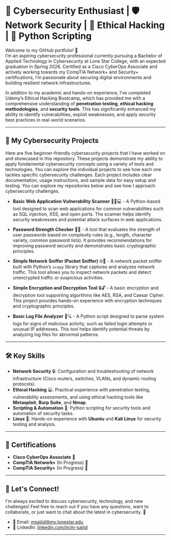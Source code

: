 # 🚀 Cybersecurity Enthusiast | 🛡️ Network Security | 🔐 Ethical Hacking | 🐍 Python Scripting

Welcome to my GitHub portfolio! 👋  
I’m an aspiring cybersecurity professional currently pursuing a Bachelor of Applied Technology in Cybersecurity at Lone Star College, with an expected graduation in Spring 2026. Certified as a Cisco CyberOps Associate and actively working towards my CompTIA Network+ and Security+ certifications, I’m passionate about securing digital environments and building resilient network infrastructures.

In addition to my academic and hands-on experience, I’ve completed Udemy’s Ethical Hacking Bootcamp, which has provided me with a comprehensive understanding of **penetration testing**, **ethical hacking methodologies**, and **security tools**. This has significantly enhanced my ability to identify vulnerabilities, exploit weaknesses, and apply security best practices in real-world scenarios.

---

## 📂 My Cybersecurity Projects


Here are five beginner-friendly cybersecurity projects that I have worked on and showcased in this repository. These projects demonstrate my ability to apply fundamental cybersecurity concepts using a variety of tools and technologies. You can explore the individual projects to see how each one tackles specific cybersecurity challenges. Each project includes clear documentation, usage instructions, and sample data for easy setup and testing. You can explore my repositories below and see how I approach cybersecurity challenges.


- **Basic Web Application Vulnerability Scanner** 🕵️‍♂️💻 - A Python-based tool designed to scan web applications for common vulnerabilities such as SQL injection, XSS, and open ports. The scanner helps identify security weaknesses and potential attack surfaces in web applications.

- **Password Strength Checker** 🔐🔑 - A tool that evaluates the strength of user passwords based on complexity rules (e.g., length, character variety, common password lists). It provides recommendations for improving password security and demonstrates basic cryptographic principles.

- **Simple Network Sniffer (Packet Sniffer)** 🌐📡 - A network packet sniffer built with Python’s `scapy` library that captures and analyzes network traffic. This tool allows you to inspect network packets and detect unencrypted traffic or suspicious activities.

- **Simple Encryption and Decryption Tool** 🔒🔓 - A basic encryption and decryption tool supporting algorithms like AES, RSA, and Caesar Cipher. This project provides hands-on experience with encryption techniques and cryptographic principles.

- **Basic Log File Analyzer** 📜🔍 - A Python script designed to parse system logs for signs of malicious activity, such as failed login attempts or unusual IP addresses. This tool helps identify potential threats by analyzing log files for abnormal patterns.

---

## 🛠️ Key Skills

- **Network Security** 🔒: Configuration and troubleshooting of network infrastructure (Cisco routers, switches, VLANs, and dynamic routing protocols).
- **Ethical Hacking** 💻: Practical experience with penetration testing, vulnerability assessments, and using ethical hacking tools like **Metasploit**, **Burp Suite**, and **Nmap**.
- **Scripting & Automation** 🤖: Python scripting for security tools and automation of security tasks.
- **Linux** 🐧: Hands-on experience with **Ubuntu** and **Kali Linux** for security testing and analysis.

---

## 🏅 Certifications

- **Cisco CyberOps Associate** 📜
- **CompTIA Network+** (In Progress) 📝
- **CompTIA Security+** (In Progress) 📝

---

## 💬 Let's Connect!

I'm always excited to discuss cybersecurity, technology, and new challenges! Feel free to reach out if you have any questions, want to collaborate, or just want to chat about the latest in cybersecurity. 🙌

- 📧 Email: [msajjid@my.lonestar.edu](mailto:msajjid@my.lonestar.edu)
- 💼 LinkedIn: [linkedin.com/in/m-sajjid](https://www.linkedin.com/in/m-sajjid)

---

